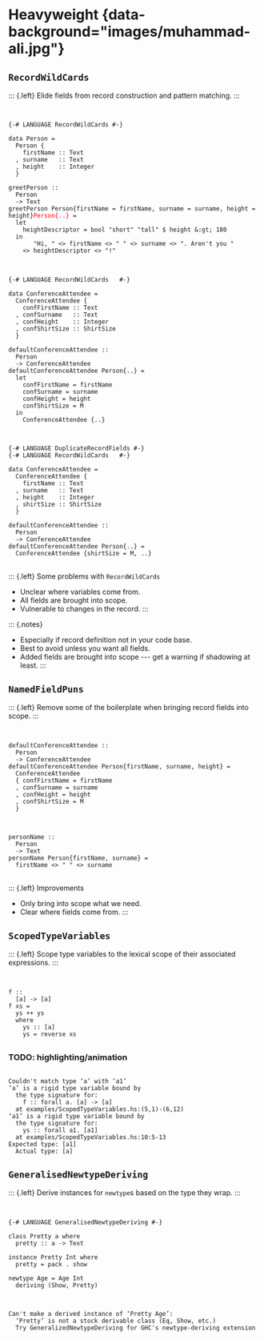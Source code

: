 # Heavyweight {data-background="images/muhammad-ali.jpg"}

## `RecordWildCards`

::: {.left}
Elide fields from record construction and pattern matching.
:::

##

<pre class="haskell"><code data-trim data-noescape>
<span class="fragment" data-fragment-index="4">{-# LANGUAGE RecordWildCards #-}</span>

<span class="fragment fade-in-then-semi-out" data-fragment-index="1">data Person =
  Person {
    firstName :: Text
  , surname   :: Text
  , height    :: Integer
  }</span>

<span class="fragment fade-in-then-semi-out" data-fragment-index="2">greetPerson ::
  Person
  -> Text
greetPerson </span><span class="fragment" data-fragment-index="2"><span class="fragment highlight-red" data-fragment-index="3"><span class="fragment fade-out no-layout" data-fragment-index="5">Person{firstName = firstName, surname = surname, height = height}</span></span></span><span class="fragment no-layout" style="color: red" data-fragment-index="5">Person{..}</span><span class="fragment fade-in-then-semi-out" data-fragment-index="2"> =
  let
    heightDescriptor = bool "short" "tall" $ height &:gt; 180
  in
       "Hi, " <> firstName <> " " <> surname <> ". Aren't you "
    <> heightDescriptor <> "!"</span>
</code></pre>

##

<pre class="haskell"><code data-trim data-noescape>
{-# LANGUAGE RecordWildCards   #-}

<span class="fragment fade-in-then-semi-out" data-fragment-index="1">data ConferenceAttendee =
  ConferenceAttendee {
    confFirstName :: Text
  , confSurname   :: Text
  , confHeight    :: Integer
  , confShirtSize :: ShirtSize
  }</span>

<span class="fragment fade-in-then-semi-out" data-fragment-index="2">defaultConferenceAttendee ::
  Person
  -> ConferenceAttendee
defaultConferenceAttendee Person{..} =
  let
    confFirstName = firstName
    confSurname = surname
    confHeight = height</span>
    <span class="fragment" data-fragment-index="3">confShirtSize = M</span>
  <span class="fragment fade-in-then-semi-out" data-fragment-index="2">in</span>
    <span class="fragment" data-fragment-index="4">ConferenceAttendee {..}</span>
</code></pre>

##

<pre class="haskell"><code data-trim data-noescape>
<span class="fragment fade-in-then-semi-out" data-fragment-index="1">{-# LANGUAGE DuplicateRecordFields #-}
{-# LANGUAGE RecordWildCards   #-}</span>

<span class="fragment fade-in-then-semi-out" data-fragment-index="2">data ConferenceAttendee =
  ConferenceAttendee {</span>
    <span class="fragment fade-in-then-semi-out" data-fragment-index="3">firstName :: Text
  , surname   :: Text
  , height    :: Integer
  , shirtSize :: ShirtSize</span>
  <span class="fragment fade-in-then-semi-out" data-fragment-index="2">}</span>

<span class="fragment fade-in-then-semi-out" data-fragment-index="4">defaultConferenceAttendee ::
  Person
  -> ConferenceAttendee
defaultConferenceAttendee</span> <span class="fragment" data-fragment-index="5">Person{..}</span> <span class="fragment fade-in-then-semi-out" data-fragment-index="4">=</span>
  <span class="fragment" data-fragment-index="6">ConferenceAttendee {shirtSize = M, ..}</span>
</code></pre>

##

::: {.left}
Some problems with `RecordWildCards`

 - Unclear where variables come from.
 - All fields are brought into scope.
 - Vulnerable to changes in the record.
:::

::: {.notes}
- Especially if record definition not in your code base.
- Best to avoid unless you want all fields.
- Added fields are brought into scope --- get a warning if shadowing at least.
:::


## `NamedFieldPuns`

::: {.left}
Remove some of the boilerplate when bringing record fields into scope.
:::

##

<pre class="haskell"><code data-trim data-noescape>
<span class="fragment fade-in-then-semi-out" data-fragment-index="1">defaultConferenceAttendee ::
  Person
  -> ConferenceAttendee
defaultConferenceAttendee</span> <span class="fragment" data-fragment-index="2">Person{firstName, surname, height}</span> <span class="fragment fade-in-then-semi-out" data-fragment-index="1">=</span>
  <span class="fragment fade-in-then-semi-out" data-fragment-index="1">ConferenceAttendee
  {</span> <span class="fragment fade-in-then-semi-out" data-fragment-index="3">confFirstName = firstName
  , confSurname = surname
  , confHeight = height
  , confShirtSize = M</span>
  <span class="fragment fade-in-then-semi-out" data-fragment-index="1">}</span>
</code></pre>

##

<pre class="haskell"><code data-trim data-noescape>
personName ::
  Person
  -> Text
personName Person{firstName, surname} =
  firstName <> " " <> surname
</code></pre>

##

::: {.left}
Improvements

 - Only bring into scope what we need.
 - Clear where fields come from.
:::

## `ScopedTypeVariables`

::: {.left}
Scope type variables to the lexical scope of their associated expressions.
:::

##

<pre class="haskell"><code data-trim data-noescape>
<span class="fragment" data-fragment-index="1">f ::
  [a] -> [a]</span>
<span class="fragment fade-in-then-semi-out" data-fragment-index="1">f xs =
  ys ++ ys
  where</span>
    <span class="fragment" data-fragment-index="1">ys :: [a]</span><span class="fragment" data-fragment-index="2"> </span>
    <span class="fragment fade-in-then-semi-out" data-fragment-index="1">ys = reverse xs</span>
</code></pre>

##

### TODO: highlighting/animation

<pre><code class="nohighlight" data-trim data-noescape>
Couldn't match type ‘a’ with ‘a1’
‘a’ is a rigid type variable bound by
  the type signature for:
    f :: forall a. [a] -> [a]
  at examples/ScopedTypeVariables.hs:(5,1)-(6,12)
‘a1’ is a rigid type variable bound by
  the type signature for:
    ys :: forall a1. [a1]
  at examples/ScopedTypeVariables.hs:10:5-13
Expected type: [a1]
  Actual type: [a]
</code></pre>

## `GeneralisedNewtypeDeriving`

::: {.left}
Derive instances for `newtype`s based on the type they wrap.
:::

##

<pre><code class="haskell" data-trim data-noescape>
{-# LANGUAGE GeneralisedNewtypeDeriving #-}

class Pretty a where
  pretty :: a -> Text

instance Pretty Int where
  pretty = pack . show

newtype Age = Age Int
  deriving (Show, Pretty)
</code></pre>

##

<pre><code class="nohighlight" data-trim data-noescape>
Can't make a derived instance of ‘Pretty Age’:
  ‘Pretty’ is not a stock derivable class (Eq, Show, etc.)
  Try GeneralizedNewtypeDeriving for GHC's newtype-deriving extension
</code></pre>
```
```
